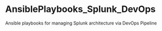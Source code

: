 # AnsiblePlaybooks_Splunk_DevOps
Ansible playbooks for managing Splunk architecture via DevOps Pipeline
